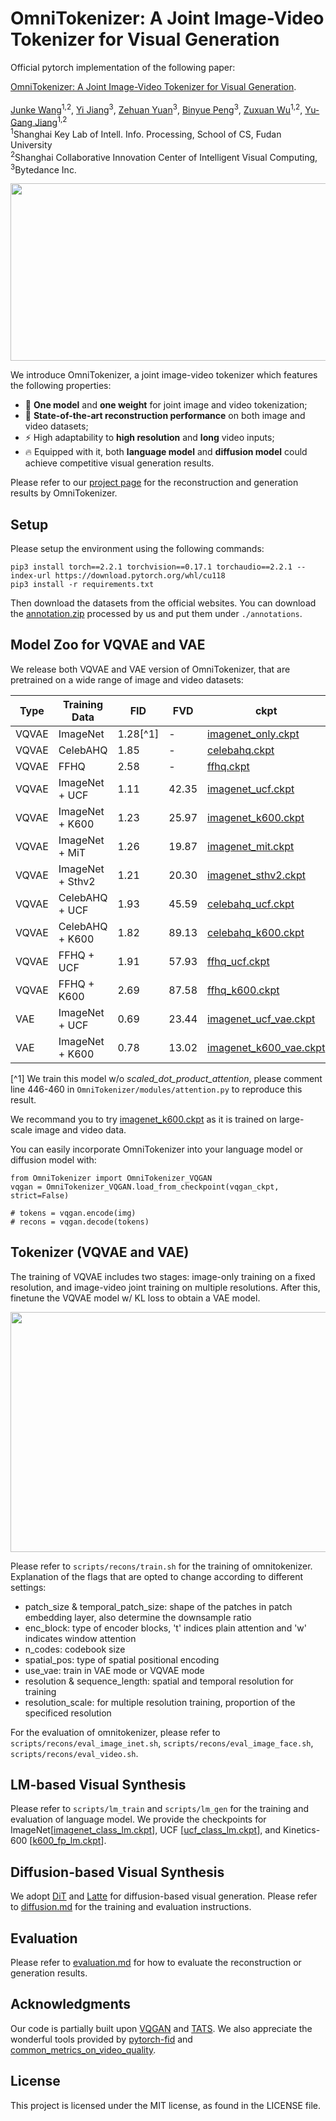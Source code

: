 # OmniTokenizer: A Joint Image-Video Tokenizer for Visual Generation

Official pytorch implementation of the following paper:
<p align="left"> 
<a href="https://arxiv.org/abs/2406.09399">OmniTokenizer: A Joint Image-Video Tokenizer for Visual Generation</a>.
<br>
<br>
<a href="https://www.wangjunke.info/">Junke Wang</a><sup>1,2</sup>, <a href="https://enjoyyi.github.io/">Yi Jiang</a><sup>3</sup>, <a href="https://shallowyuan.github.io/">Zehuan Yuan</a><sup>3</sup>, <a href="./">Binyue Peng</a><sup>3</sup>, <a href="https://zxwu.azurewebsites.net/">Zuxuan Wu</a><sup>1,2</sup>, <a href="https://fvl.fudan.edu.cn/">Yu-Gang Jiang</a><sup>1,2</sup>
<br>
<sup>1</sup>Shanghai Key Lab of Intell. Info. Processing, School of CS, Fudan University <br>
<sup>2</sup>Shanghai Collaborative Innovation Center of Intelligent Visual Computing, <sup>3</sup>Bytedance Inc.
</p>

<p align="left">
    <img src=assets/network.png width="852" height="284" />
</p>


We introduce OmniTokenizer, a joint image-video tokenizer which features the following properties:
- 🚀 **One model** and **one weight** for joint image and video tokenization;
- 🥇 **State-of-the-art reconstruction performance** on both image and video datasets;
- ⚡ High adaptability to **high resolution** and **long** video inputs;
- 🔥 Equipped with it, both **language model** and **diffusion model** could achieve competitive visual generation results.

Please refer to our [project page](https://www.wangjunke.info/OmniTokenizer/) for the reconstruction and generation results by OmniTokenizer.

## Setup

Please setup the environment using the following commands:

```
pip3 install torch==2.2.1 torchvision==0.17.1 torchaudio==2.2.1 --index-url https://download.pytorch.org/whl/cu118
pip3 install -r requirements.txt
```

Then download the datasets from the official websites. You can download the [annotation.zip](https://huggingface.co/Daniel0724/OmniTokenizer/resolve/main/annotations.zip) processed by us and put them under ```./annotations```.

## Model Zoo for VQVAE and VAE

We release both VQVAE and VAE version of OmniTokenizer, that are pretrained on a wide range of image and video datasets:

 |  Type | Training Data  | FID | FVD | ckpt | 
 | ---------- | ---------- | ---------- | ----------- | ----------- | 
 | VQVAE | ImageNet | 1.28[^1] | - | [imagenet_only.ckpt](https://huggingface.co/Daniel0724/OmniTokenizer/resolve/main/imagenet_only.ckpt) |
 | VQVAE | CelebAHQ | 1.85 | - | [celebahq.ckpt](https://huggingface.co/Daniel0724/OmniTokenizer/resolve/main/celebahq.ckpt) | 
 | VQVAE | FFHQ |2.58 | - | [ffhq.ckpt](https://huggingface.co/Daniel0724/OmniTokenizer/resolve/main/ffhq.ckpt) | 
 | VQVAE | ImageNet + UCF | 1.11 | 42.35 | [imagenet_ucf.ckpt](https://huggingface.co/Daniel0724/OmniTokenizer/resolve/main/imagenet_ucf.ckpt) | 
 | VQVAE | ImageNet + K600 | 1.23 | 25.97 | [imagenet_k600.ckpt](https://huggingface.co/Daniel0724/OmniTokenizer/resolve/main/imagenet_k600.ckpt) | 
 | VQVAE | ImageNet + MiT | 1.26 | 19.87 | [imagenet_mit.ckpt](https://huggingface.co/Daniel0724/OmniTokenizer/resolve/main/imagenet_mit.ckpt) | 
 | VQVAE | ImageNet + Sthv2 | 1.21 | 20.30 | [imagenet_sthv2.ckpt](https://huggingface.co/Daniel0724/OmniTokenizer/resolve/main/imagenet_sthv2.ckpt) | 
 | VQVAE | CelebAHQ + UCF | 1.93 | 45.59 | [celebahq_ucf.ckpt](https://huggingface.co/Daniel0724/OmniTokenizer/resolve/main/celebahq_ucf.ckpt) | 
 | VQVAE | CelebAHQ + K600 | 1.82 | 89.13 | [celebahq_k600.ckpt](https://huggingface.co/Daniel0724/OmniTokenizer/resolve/main/celebahq_k600.ckpt) | 
 | VQVAE | FFHQ + UCF | 1.91 | 57.93 | [ffhq_ucf.ckpt](https://huggingface.co/Daniel0724/OmniTokenizer/resolve/main/ffhq_ucf.ckpt) | 
 | VQVAE | FFHQ + K600 | 2.69 | 87.58 | [ffhq_k600.ckpt](https://huggingface.co/Daniel0724/OmniTokenizer/resolve/main/ffhq_k600.ckpt) | 
 | VAE | ImageNet + UCF | 0.69 | 23.44 | [imagenet_ucf_vae.ckpt](https://huggingface.co/Daniel0724/OmniTokenizer/resolve/main/imagenet_ucf_vae.ckpt) | 
 | VAE | ImageNet + K600 | 0.78 | 13.02 | [imagenet_k600_vae.ckpt](https://huggingface.co/Daniel0724/OmniTokenizer/resolve/main/imagenet_k600_vae.ckpt) |

[^1] We train this model w/o *scaled_dot_product_attention*, please comment line 446-460 in ```OmniTokenizer/modules/attention.py``` to reproduce this result.


We recommand you to try [imagenet_k600.ckpt](https://huggingface.co/Daniel0724/OmniTokenizer/resolve/main/imagenet_k600.ckpt) as it is trained on large-scale image and video data. 

You can easily incorporate OmniTokenizer into your language model or diffusion model with:
```
from OmniTokenizer import OmniTokenizer_VQGAN
vqgan = OmniTokenizer_VQGAN.load_from_checkpoint(vqgan_ckpt, strict=False)

# tokens = vqgan.encode(img)
# recons = vqgan.decode(tokens)

```

## Tokenizer (VQVAE and VAE)

The training of VQVAE includes two stages: image-only training on a fixed resolution, and image-video joint training on multiple resolutions. After this, finetune the VQVAE model w/ KL loss to obtain a VAE model.

<p align="left">
    <img src=assets/training.png width="852" height="384" />
</p>

Please refer to ```scripts/recons/train.sh``` for the training of omnitokenizer. Explanation of the flags that are opted to change according to different settings:

- patch_size & temporal_patch_size: shape of the patches in patch embedding layer, also determine the downsample ratio
- enc_block: type of encoder blocks, 't' indices plain attention and 'w' indicates window attention
- n_codes: codebook size
- spatial_pos: type of spatial positional encoding
- use_vae: train in VAE mode or VQVAE mode
- resolution & sequence_length: spatial and temporal resolution for training
- resolution_scale: for multiple resolution training, proportion of the specificed resolution

For the evaluation of omnitokenizer, please refer to ```scripts/recons/eval_image_inet.sh```, ```scripts/recons/eval_image_face.sh```, ```scripts/recons/eval_video.sh```.


## LM-based Visual Synthesis

Please refer to ```scripts/lm_train``` and ```scripts/lm_gen``` for the training and evaluation of language model. We provide the checkpoints for ImageNet[[imagenet_class_lm.ckpt](https://huggingface.co/Daniel0724/OmniTokenizer/resolve/main/imagenet_class_lm.ckpt)], UCF [[ucf_class_lm.ckpt](https://huggingface.co/Daniel0724/OmniTokenizer/resolve/main/ucf_class_lm.ckpt)], and Kinetics-600 [[k600_fp_lm.ckpt](https://huggingface.co/Daniel0724/OmniTokenizer/resolve/main/k600_fp_lm.ckpt)]. 

## Diffusion-based Visual Synthesis

We adopt [DiT](https://github.com/facebookresearch/DiT?tab=readme-ov-file) and [Latte](https://github.com/Vchitect/Latte) for diffusion-based visual generation. Please refer to [diffusion.md](Diffusion/README.md) for the training and evaluation instructions.

## Evaluation

Please refer to [evaluation.md](evaluation/README.md) for how to evaluate the reconstruction or generation results.

## Acknowledgments
Our code is partially built upon [VQGAN](https://github.com/CompVis/taming-transformers) and
[TATS](https://github.com/songweige/TATS). We also appreciate the wonderful tools provided by [pytorch-fid](https://github.com/mseitzer/pytorch-fid) and [common_metrics_on_video_quality](https://github.com/JunyaoHu/common_metrics_on_video_quality).



## License

This project is licensed under the MIT license, as found in the LICENSE file.
